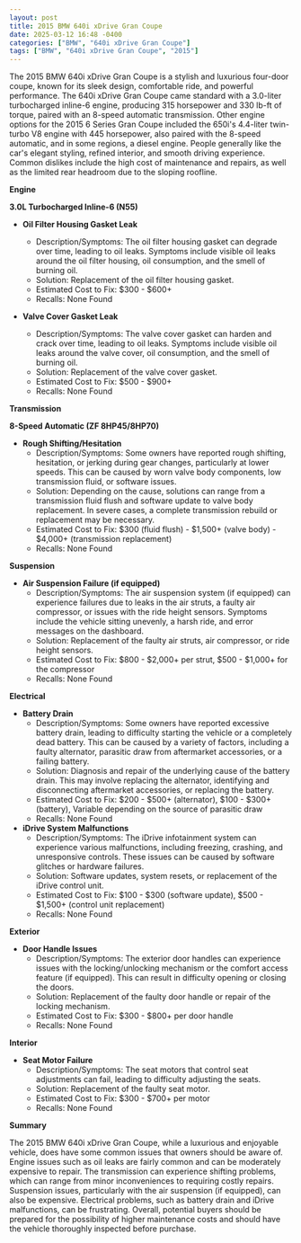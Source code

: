 ```yaml
---
layout: post
title: 2015 BMW 640i xDrive Gran Coupe
date: 2025-03-12 16:48 -0400
categories: ["BMW", "640i xDrive Gran Coupe"]
tags: ["BMW", "640i xDrive Gran Coupe", "2015"]
---
```

The 2015 BMW 640i xDrive Gran Coupe is a stylish and luxurious four-door coupe, known for its sleek design, comfortable ride, and powerful performance. The 640i xDrive Gran Coupe came standard with a 3.0-liter turbocharged inline-6 engine, producing 315 horsepower and 330 lb-ft of torque, paired with an 8-speed automatic transmission. Other engine options for the 2015 6 Series Gran Coupe included the 650i's 4.4-liter twin-turbo V8 engine with 445 horsepower, also paired with the 8-speed automatic, and in some regions, a diesel engine. People generally like the car's elegant styling, refined interior, and smooth driving experience. Common dislikes include the high cost of maintenance and repairs, as well as the limited rear headroom due to the sloping roofline.

**Engine**

**3.0L Turbocharged Inline-6 (N55)**

*   **Oil Filter Housing Gasket Leak**
    *   Description/Symptoms: The oil filter housing gasket can degrade over time, leading to oil leaks. Symptoms include visible oil leaks around the oil filter housing, oil consumption, and the smell of burning oil.
    *   Solution: Replacement of the oil filter housing gasket.
    *   Estimated Cost to Fix: $300 - $600+
    *   Recalls: None Found

*   **Valve Cover Gasket Leak**
    *   Description/Symptoms: The valve cover gasket can harden and crack over time, leading to oil leaks. Symptoms include visible oil leaks around the valve cover, oil consumption, and the smell of burning oil.
    *   Solution: Replacement of the valve cover gasket.
    *   Estimated Cost to Fix: $500 - $900+
    *   Recalls: None Found

**Transmission**

**8-Speed Automatic (ZF 8HP45/8HP70)**

*   **Rough Shifting/Hesitation**
    *   Description/Symptoms: Some owners have reported rough shifting, hesitation, or jerking during gear changes, particularly at lower speeds. This can be caused by worn valve body components, low transmission fluid, or software issues.
    *   Solution: Depending on the cause, solutions can range from a transmission fluid flush and software update to valve body replacement. In severe cases, a complete transmission rebuild or replacement may be necessary.
    *   Estimated Cost to Fix: $300 (fluid flush) - $1,500+ (valve body) - $4,000+ (transmission replacement)
    *   Recalls: None Found

**Suspension**

*   **Air Suspension Failure (if equipped)**
    *   Description/Symptoms: The air suspension system (if equipped) can experience failures due to leaks in the air struts, a faulty air compressor, or issues with the ride height sensors. Symptoms include the vehicle sitting unevenly, a harsh ride, and error messages on the dashboard.
    *   Solution: Replacement of the faulty air struts, air compressor, or ride height sensors.
    *   Estimated Cost to Fix: $800 - $2,000+ per strut, $500 - $1,000+ for the compressor
    *   Recalls: None Found

**Electrical**

*   **Battery Drain**
    *   Description/Symptoms: Some owners have reported excessive battery drain, leading to difficulty starting the vehicle or a completely dead battery. This can be caused by a variety of factors, including a faulty alternator, parasitic draw from aftermarket accessories, or a failing battery.
    *   Solution: Diagnosis and repair of the underlying cause of the battery drain. This may involve replacing the alternator, identifying and disconnecting aftermarket accessories, or replacing the battery.
    *   Estimated Cost to Fix: $200 - $500+ (alternator), $100 - $300+ (battery), Variable depending on the source of parasitic draw
    *   Recalls: None Found
*   **iDrive System Malfunctions**
    *   Description/Symptoms: The iDrive infotainment system can experience various malfunctions, including freezing, crashing, and unresponsive controls. These issues can be caused by software glitches or hardware failures.
    *   Solution: Software updates, system resets, or replacement of the iDrive control unit.
    *   Estimated Cost to Fix: $100 - $300 (software update), $500 - $1,500+ (control unit replacement)
    *   Recalls: None Found

**Exterior**

*   **Door Handle Issues**
    *   Description/Symptoms: The exterior door handles can experience issues with the locking/unlocking mechanism or the comfort access feature (if equipped). This can result in difficulty opening or closing the doors.
    *   Solution: Replacement of the faulty door handle or repair of the locking mechanism.
    *   Estimated Cost to Fix: $300 - $800+ per door handle
    *   Recalls: None Found

**Interior**

*   **Seat Motor Failure**
    *   Description/Symptoms: The seat motors that control seat adjustments can fail, leading to difficulty adjusting the seats.
    *   Solution: Replacement of the faulty seat motor.
    *   Estimated Cost to Fix: $300 - $700+ per motor
    *   Recalls: None Found

**Summary**

The 2015 BMW 640i xDrive Gran Coupe, while a luxurious and enjoyable vehicle, does have some common issues that owners should be aware of. Engine issues such as oil leaks are fairly common and can be moderately expensive to repair. The transmission can experience shifting problems, which can range from minor inconveniences to requiring costly repairs. Suspension issues, particularly with the air suspension (if equipped), can also be expensive. Electrical problems, such as battery drain and iDrive malfunctions, can be frustrating. Overall, potential buyers should be prepared for the possibility of higher maintenance costs and should have the vehicle thoroughly inspected before purchase.

